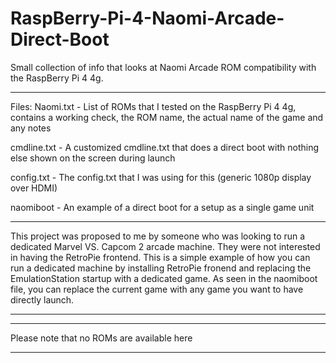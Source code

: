# RaspBerry-Pi-4-Naomi-Arcade-Direct-Boot

Small collection of info that looks at Naomi Arcade ROM compatibility with the RaspBerry Pi 4 4g.

---

Files:
Naomi.txt - List of ROMs that I tested on the RaspBerry Pi 4 4g, contains a working check, the ROM name, the actual name of the game and any notes

cmdline.txt - A customized cmdline.txt that does a direct boot with nothing else shown on the screen during launch

config.txt - The config.txt that I was using for this (generic 1080p display over HDMI)

naomiboot - An example of a direct boot for a setup as a single game unit

---

This project was proposed to me by someone who was looking to run a dedicated Marvel VS. Capcom 2 arcade machine.  They were not interested in having the RetroPie frontend.  This is a simple example of how you can run a dedicated machine by installing RetroPie fronend and replacing the EmulationStation startup with a dedicated game.  As seen in the naomiboot file, you can replace the current game with any game you want to have directly launch.  

---

***
Please note that no ROMs are available here
***
